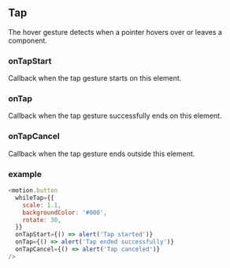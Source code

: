 ## Tap

The hover gesture detects when a pointer hovers over or leaves a component.


### onTapStart

Callback when the tap gesture starts on this element.

### onTap

Callback when the tap gesture successfully ends on this element.

### onTapCancel

Callback when the tap gesture ends outside this element.

### example

```javascript
<motion.button
  whileTap={{
    scale: 1.1,
    backgroundColor: '#000',
    rotate: 30,
  }}
  onTapStart={() => alert('Tap started')}
  onTap={() => alert('Tap ended successfully')}
  onTapCancel={() => alert('Tap canceled')}
/>
```

